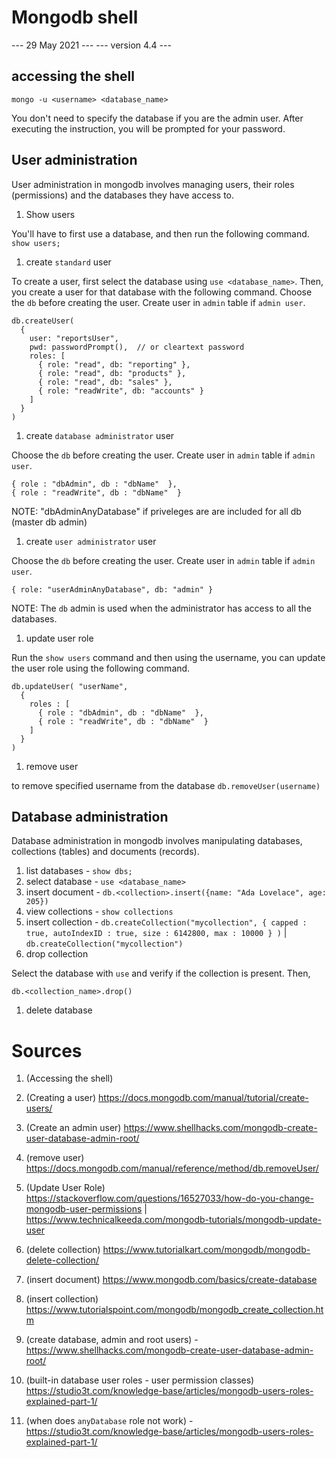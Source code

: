 # Mongodb shell
--- 29 May 2021 ---
--- version 4.4 ---

## accessing the shell

`mongo -u <username> <database_name>`

You don't need to specify the database if you are the admin user. After executing 
the instruction, you will be prompted for your password.




## User administration

User administration in mongodb involves managing users, their roles (permissions) and the databases they have access to.

1. Show users 

You'll have to first use a database, and then run the following command.
`show users;`

1. create `standard` user

  To create a user, first select the database using `use <database_name>`. Then, you 
  create a user for that database with the following command. Choose the `db` before 
  creating the user. Create user in `admin` table if `admin user`.

  ```
  db.createUser(
    {
      user: "reportsUser",
      pwd: passwordPrompt(),  // or cleartext password
      roles: [
        { role: "read", db: "reporting" },
        { role: "read", db: "products" },
        { role: "read", db: "sales" },
        { role: "readWrite", db: "accounts" }
      ]
    }
  )
  ```

1. create `database administrator` user

  Choose the `db` before creating the user. Create user in `admin` table if `admin 
  user`.

  ```
  { role : "dbAdmin", db : "dbName"  }, 
  { role : "readWrite", db : "dbName"  }

  ```

  NOTE: "dbAdminAnyDatabase" if priveleges are are included for all db (master db 
  admin)

1. create `user administrator` user

  Choose the `db` before creating the user. Create user in `admin` table if `admin 
  user`.

  ```
  { role: "userAdminAnyDatabase", db: "admin" }
  ```

  NOTE: The `db` admin is used when the administrator has access to all the 
  databases.


1. update user role

  Run the `show users` command and then using the username, you can update the user 
  role using the following command.

  ```
  db.updateUser( "userName",
    {
      roles : [
        { role : "dbAdmin", db : "dbName"  },
        { role : "readWrite", db : "dbName"  }
      ]
    }
  )
  ```

1. remove user

  to remove specified username from the database `db.removeUser(username)`





 
## Database administration

Database administration in mongodb involves manipulating databases, collections 
(tables) and documents (records).

1. list databases - `show dbs;`
1. select database - `use <database_name>`
1. insert document - `db.<collection>.insert({name: "Ada Lovelace", age: 205})`
1. view collections - `show collections`
1. insert collection - `db.createCollection("mycollection", { capped : true, autoIndexID : true, size : 6142800, max : 10000 } )` | `db.createCollection("mycollection")`
1. drop collection  
  
  Select the database with `use` and verify if the collection is present. Then,
  
  `db.<collection_name>.drop()`

1. delete database

# Sources

1. (Accessing the shell)

1. (Creating a user) https://docs.mongodb.com/manual/tutorial/create-users/

1. (Create an admin user) https://www.shellhacks.com/mongodb-create-user-database-admin-root/

1. (remove user) https://docs.mongodb.com/manual/reference/method/db.removeUser/

1. (Update User Role) https://stackoverflow.com/questions/16527033/how-do-you-change-mongodb-user-permissions | https://www.technicalkeeda.com/mongodb-tutorials/mongodb-update-user

1. (delete collection) https://www.tutorialkart.com/mongodb/mongodb-delete-collection/

1. (insert document) https://www.mongodb.com/basics/create-database

1. (insert collection) https://www.tutorialspoint.com/mongodb/mongodb_create_collection.htm

1. (create database, admin and root users) - https://www.shellhacks.com/mongodb-create-user-database-admin-root/

1. (built-in database user roles - user permission classes) https://studio3t.com/knowledge-base/articles/mongodb-users-roles-explained-part-1/

1. (when does `anyDatabase` role not work) - https://studio3t.com/knowledge-base/articles/mongodb-users-roles-explained-part-1/